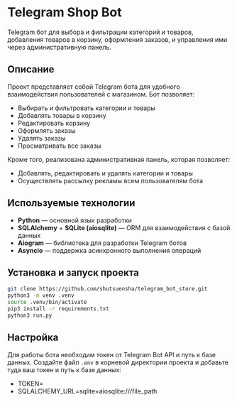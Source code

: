 # Telegram Shop Bot

Telegram бот для выбора и фильтрации категорий и товаров, добавления товаров в корзину, оформления заказов, и управления ими через административную панель.

## Описание

Проект представляет собой Telegram бота для удобного взаимодействия пользователей с магазином. Бот позволяет:
- Выбирать и фильтровать категории и товары
- Добавлять товары в корзину
- Редактировать корзину
- Оформлять заказы
- Удалять заказы
- Просматривать все заказы

Кроме того, реализована административная панель, которая позволяет:
- Добавлять, редактировать и удалять категории и товары
- Осуществлять рассылку рекламы всем пользователям бота

## Используемые технологии

- **Python** — основной язык разработки
- **SQLAlchemy** + **SQLite (aiosqlite)** — ORM для взаимодействия с базой данных
- **Aiogram** — библиотека для разработки Telegram ботов
- **Asyncio** — поддержка асинхронного выполнения операций


## Установка и запуск проекта
```bash
git clone https://github.com/shutsuensha/telegram_bot_store.git
python3 -m venv .venv
source .venv/bin/activate
pip3 install -r requirements.txt
python3 run.py
```

## Настройка

Для работы бота необходим токен от Telegram Bot API и путь к базе данных. Создайте файл `.env` в корневой директории проекта и добавьте туда ваш токен и путь к базе данных:
- TOKEN=
- SQLALCHEMY_URL=sqlite+aiosqlite:///file_path
